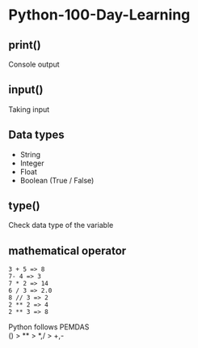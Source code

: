 # Python-100-Day-Learning

## print()
Console output

## input()
Taking input

## Data types
* String
* Integer
* Float
* Boolean (True / False)

## type()
Check data type of the variable

## mathematical operator
```text
3 + 5 => 8
7- 4 => 3
7 * 2 => 14
6 / 3 => 2.0
8 // 3 => 2
2 ** 2 => 4
2 ** 3 => 8
```
Python follows PEMDAS  
()  >  ** >  *,/  >  +,-
